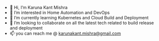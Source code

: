 - 👋 Hi, I’m Karuna Kant Mishra
- 👀 I’m interested in Home Automation and DevOps
- 🌱 I’m currently learning Kubernetes and Cloud Build and Deployment
- 💞️ I’m looking to collaborate on all the latest tech related to build release and deployment
- 📫 you can reach me @ karunakant.mishra@gmail.com

<!---
karunakant/karunakant is a ✨ special ✨ repository because its `README.md` (this file) appears on your GitHub profile.
You can click the Preview link to take a look at your changes.
--->
